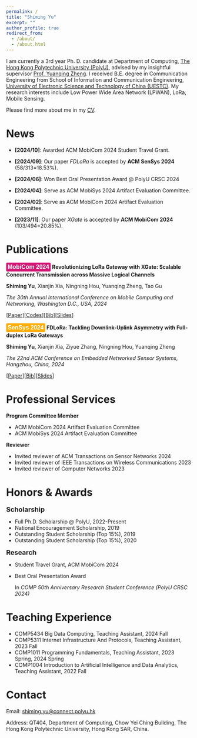 ```yaml
---
permalink: /
title: "Shiming Yu"
excerpt: ""
author_profile: true
redirect_from: 
  - /about/
  - /about.html
---
```

I am currently a 3rd year Ph. D. candidate at Department of Computing, [The Hong Kong Polytechnic University (PolyU)](https://www.polyu.edu.hk/), advised by my insightful supervisor [Prof. Yuanqing Zheng](https://www4.comp.polyu.edu.hk/~csyqzheng/). I received B.E. degree in Communication Engineering from School of Information and Communication Engineering, [University of Electronic Science and Technology of China (UESTC)](https://en.uestc.edu.cn/). My research interests include Low Power Wide Area Network (LPWAN), LoRa, Mobile Sensing.

Please find more about me in my [CV](files/CV_Shiming.pdf).

News
======
* **[2024/10]**: Awarded ACM MobiCom 2024 Student Travel Grant.

* **[2024/09]**: Our paper *FDLoRa* is accepted by **ACM SenSys 2024** (58/313=18.53%).

* **[2024/06]**: Won Best Oral Presentation Award @ PolyU CRSC 2024

* **[2024/04]**: Serve as ACM MobiSys 2024 Artifact Evaluation Committee.

* **[2024/02]**: Serve as ACM MobiCom 2024 Artifact Evaluation Committee.

* **[2023/11]**: Our paper *XGate* is accepted by **ACM MobiCom 2024** (103/494=20.85%).

Publications
======
<button type="button" onclick="location.href='https://www.sigmobile.org/mobicom/2024/';" style="font-size: 16px; background-color: #d31876; color: white; padding: 3px 4px; border-radius: 3px; border: none;"><b>MobiCom 2024</b></button> **Revolutionizing LoRa Gateway with XGate: Scalable Concurrent Transmission across Massive Logical Channels**

**Shiming Yu**, Xianjin Xia, Ningning Hou, Yuanqing Zheng, Tao Gu

*The 30th Annual International Conference on Mobile Computing and Networking, Washington D.C., USA, 2024*

  [[Paper](files/3636534.3649375.pdf)][[Codes](https://github.com/xiaoming124/XGate)][[Bib](files/acm_3636534.3649375.bib)][[Slides](files/XGate_MobiCom24_v2.key)]

<button type="button" onclick="location.href='https://sensys.acm.org/2024/';" style="font-size: 16px; background-color: #feae00; color: white; padding: 3px 4px; border-radius: 3px; border: none;"><b>SenSys 2024</b></button> **FDLoRa: Tackling Downlink-Uplink Asymmetry with Full-duplex LoRa Gateways**

**Shiming Yu**, Xianjin Xia, Ziyue Zhang, Ningning Hou, Yuanqing Zheng

*The 22nd ACM Conference on Embedded Networked Sensor Systems, Hangzhou, China, 2024*

  [[Paper](files/sensys24-final205.pdf)][[Bib](files/acm_3666025.3699338.bib)][[Slides](files/FDLoRa_SenSys24.key)]

Professional Services
======
**Program Committee Member**
* ACM MobiCom 2024 Artifact Evaluation Committee
* ACM MobiSys 2024 Artifact Evaluation Committee

**Reviewer**
* Invited reviewer of ACM Transactions on Sensor Networks 2024
* Invited reviewer of IEEE Transactions on Wireless Communications 2023
* Invited reviewer of Computer Networks 2023

Honors & Awards
======
**<font size=4>Scholarship</font>**
* Full Ph.D. Scholarship @ PolyU, 2022-Present
* National Encouragement Scholarship, 2019
* Outstanding Student Scholarship (Top 15%), 2019
* Outstanding Student Scholarship (Top 15%), 2020

**<font size=4>Research</font>**
* Student Travel Grant, ACM MobiCom 2024
* Best Oral Presentation Award

  In *COMP 50th Anniversary Research Student Conference (PolyU CRSC 2024)*

Teaching Experience
======
* COMP5434 Big Data Computing, Teaching Assistant, 2024 Fall
* COMP5311 Internet Infrastructure And Protocols, Teaching Assistant, 2023 Fall
* COMP1011 Programming Fundamentals, Teaching Assistant, 2023 Spring, 2024 Spring
* COMP1004 Introduction to Artificial Intelligence and Data Analytics, Teaching Assistant, 2022 Fall

Contact
======
Email: shiming.yu@connect.polyu.hk

Address: QT404, Department of Computing, Chow Yei Ching Building, The Hong Kong Polytechnic University, Hong Kong SAR, China.